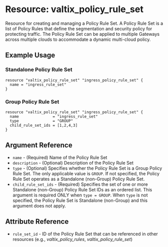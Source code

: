 # Resource: valtix_policy_rule_set

Resource for creating and managing a Policy Rule Set.  A Policy Rule Set is a list of Policy Rules that define the segmentation and security policy for protecting traffic.  The Policy Rule Set can be applied to multiple Gateways across multiple clouds to accommodate a dynamic multi-cloud policy.

## Example Usage

### Standalone Policy Rule Set
```hcl
resource "valtix_policy_rule_set" "ingress_policy_rule_set" {
  name = "ingress_rule_set"
}
```

### Group Policy Rule Set
```hcl
resource "valtix_policy_rule_set" "ingress_policy_rule_set" {
  name               = "ingress_rule_set"
  type               = "GROUP"
  child_rule_set_ids = [1,2,4,3]
}
```

## Argument Reference
* `name` - (Required) Name of the Policy Rule Set
* `description` - (Optional) Description of the Policy Rule Set
* `type` - (Optional) Specifies whether the Policy Rule Set is a Group Policy Rule Set.  The only applicable value is `GROUP`.  If not specified, the Policy Rule Set operates as a Standalone (non-Group) Policy Rule Set.
* `child_rule_set_ids` - (Required) Specifies the set of one or more Standalone (non-Group) Policy Rule Set IDs as an ordered list.  This argument is required ONLY when `type = GROUP`.  When `type` is not specified, the Policy Rule Set is Standalone (non-Group) and this argument does not apply.

## Attribute Reference
* `rule_set_id` - ID of the Policy Rule Set that can be referenced in other resources (e.g., *valtix_policy_rules*, *valtix_policy_rule_set*)